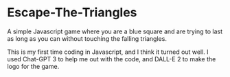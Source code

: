 # Escape-The-Triangles
A simple Javascript game where you are a blue square and are trying to last as long as you can without touching the falling triangles.

This is my first time coding in Javascript, and I think it turned out well. I used Chat-GPT 3 to help me out with the code, and DALL-E 2 to make the logo for the game.
